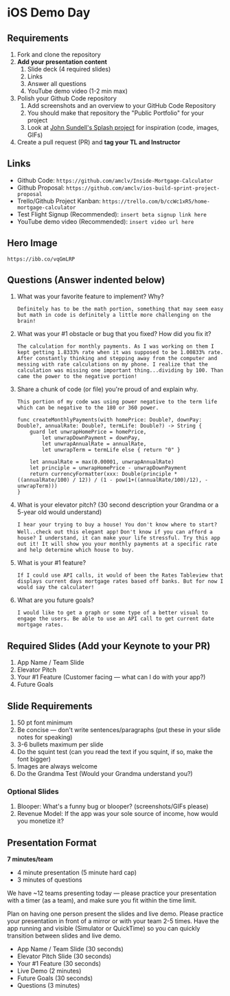 # iOS Demo Day

## Requirements

1. Fork and clone the repository
2. **Add your presentation content**
    1. Slide deck (4 required slides)
    2. Links
    3. Answer all questions 
    4. YouTube demo video (1-2 min max)
3. Polish your Github Code repository
    1. Add screenshots and an overview to your GitHub Code Repository
    2. You should make that repository the "Public Portfolio" for your project
    3. Look at [John Sundell's Splash project](https://github.com/JohnSundell/Splash) for inspiration (code, images, GIFs)
4. Create a pull request (PR) and **tag your TL and Instructor**

## Links

* Github Code: `https://github.com/amclv/Inside-Mortgage-Calculator`
* Github Proposal: `https://github.com/amclv/ios-build-sprint-project-proposal`
* Trello/Github Project Kanban: `https://trello.com/b/ccWc1xR5/home-mortgage-calculator`
* Test Flight Signup (Recommended): `insert beta signup link here`
* YouTube demo video (Recommended): `insert video url here`

## Hero Image

`https://ibb.co/vqGmLRP`

## Questions (Answer indented below)

1. What was your favorite feature to implement? Why?

    `Definitely has to be the math portion, something that may seem easy but math in code is definitely a little more challenging on the brain!`

2. What was your #1 obstacle or bug that you fixed? How did you fix it?

    `The calculation for monthly payments. As I was working on them I kept getting 1.8333% rate when it was supposed to be 1.00833% rate. After constantly thinking and stepping away from the computer and messing with rate calculations on my phone. I realize that the calculation was missing one important thing...dividing by 100. Than came the power to the negative portion!`
  
3. Share a chunk of code (or file) you're proud of and explain why.

    `This portion of my code was using power negative to the term life which can be negative to the 180 or 360 power.`
    ```
    func createMonthlyPayments(with homePrice: Double?, downPay: Double?, annualRate: Double?, termLife: Double?) -> String {
        guard let unwrapHomePrice = homePrice,
            let unwrapDownPayment = downPay,
            let unwrapAnnualRate = annualRate,
            let unwrapTerm = termLife else { return "0" }
        
        let annualRate = max(0.00001, unwrapAnnualRate)
        let principle = unwrapHomePrice - unwrapDownPayment
        return currencyFormatter(xxx: Double(principle * ((annualRate/100) / 12)) / (1 - pow(1+((annualRate/100)/12), -unwrapTerm)))
    }
    ```
  
4. What is your elevator pitch? (30 second description your Grandma or a 5-year old would understand)

    `I hear your trying to buy a house! You don't know where to start? Well..check out this elegant app!`
    `Don't know if you can afford a house? I understand, it can make your life stressful. Try this app out it! It will show you your monthly payments at a specific rate and help determine which house to buy.`
  
5. What is your #1 feature?

    `If I could use API calls, it would of been the Rates Tableview that displays current days mortgage rates based off banks. But for now I would say the calculater!`
  
6. What are you future goals?

    `I would like to get a graph or some type of a better visual to engage the users. Be able to use an API call to get current date mortgage rates.`

## Required Slides (Add your Keynote to your PR)

1. App Name / Team Slide
2. Elevator Pitch
3. Your #1 Feature (Customer facing — what can I do with your app?)
4. Future Goals

## Slide Requirements

1. 50 pt font minimum
2. Be concise — don't write sentences/paragraphs (put these in your slide notes for speaking)
3. 3-6 bullets maximum per slide
4. Do the squint test (can you read the text if you squint, if so, make the font bigger)
6. Images are always welcome
7. Do the Grandma Test (Would your Grandma understand you?)

### Optional Slides

1. Blooper: What's a funny bug or blooper? (screenshots/GIFs please)
2. Revenue Model: If the app was your sole source of income, how would you monetize it?

## Presentation Format

**7 minutes/team**

* 4 minute presentation (5 minute hard cap)
* 3 minutes of questions

We have ~12 teams presenting today — please practice your presentation with a timer (as a team), and make sure you fit within the time limit.

Plan on having one person present the slides and live demo. Please practice your presentation in front of a mirror or with your team 2-5 times. Have the app running and visible (Simulator or QuickTime) so you can quickly transition between slides and live demo.

* App Name / Team Slide (30 seconds)
* Elevator Pitch Slide (30 seconds)
* Your #1 Feature (30 seconds)
* Live Demo (2 minutes)
* Future Goals (30 seconds)
* Questions (3 minutes)
